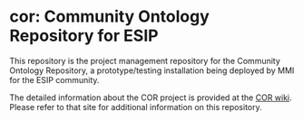 # cor: Community Ontology Repository for ESIP

This repository is the project management repository for the Community Ontology Repository, a prototype/testing installation being deployed by MMI for the ESIP community.

The detailed information about the COR project is provided at the [COR wiki](https://github.com/ESIPFed/cor/wiki). Please refer to that site for additional information on this repository.


